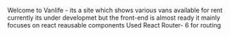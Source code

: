 Welcome to Vanlife - its a site which shows various vans available for rent
currently its under developmet but the front-end is almost ready
it mainly focuses on react reausable components 
Used React Router- 6  for routing